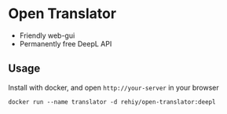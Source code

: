 # Open Translator

- Friendly web-gui
- Permanently free DeepL API

## Usage

Install with docker, and open `http://your-server` in your browser

```shell
docker run --name translator -d rehiy/open-translator:deepl
```
